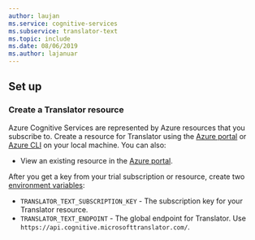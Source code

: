 ```yaml
---
author: laujan
ms.service: cognitive-services
ms.subservice: translator-text
ms.topic: include
ms.date: 08/06/2019
ms.author: lajanuar
---
```

## Set up

### Create a Translator resource

Azure Cognitive Services are represented by Azure resources that you subscribe to. Create a resource for Translator using the [Azure portal](../../cognitive-services-apis-create-account.md) or [Azure CLI](../../cognitive-services-apis-create-account-cli.md) on your local machine. You can also:

* View an existing resource in the [Azure portal](https://portal.azure.com/).

After you get a key from your trial subscription or resource, create two [environment variables](../../cognitive-services-apis-create-account.md#configure-an-environment-variable-for-authentication):

* `TRANSLATOR_TEXT_SUBSCRIPTION_KEY` - The subscription key for your Translator resource.
* `TRANSLATOR_TEXT_ENDPOINT` - The global endpoint for Translator. Use `https://api.cognitive.microsofttranslator.com/`.
